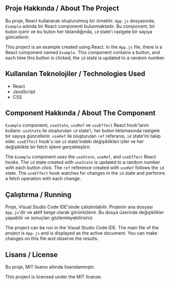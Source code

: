 ## Proje Hakkında / About The Project

Bu proje, React kullanarak oluşturulmuş bir örnektir. `App.js` dosyasında, `Example` adında bir React componenti bulunmaktadır. Bu component, bir buton içerir ve bu buton her tıklandığında, `id` state'i rastgele bir sayıya güncellenir.

This project is an example created using React. In the `App.js` file, there is a React component named `Example`. This component contains a button, and each time this button is clicked, the `id` state is updated to a random number.

## Kullanılan Teknolojiler / Technologies Used

- React
- JavaScript
- CSS

## Component Hakkında / About The Component

`Example` componenti, `useState`, `useRef` ve `useEffect` React hook'larını kullanır. `useState` ile oluşturulan `id` state'i, her buton tıklamasında rastgele bir sayıya güncellenir. `useRef` ile oluşturulan `ref` referansı, `id` state'ini takip eder. `useEffect` hook'u ise `id` state'indeki değişiklikleri izler ve her değişiklikte bir fetch işlemi gerçekleştirir.

The `Example` component uses the `useState`, `useRef`, and `useEffect` React hooks. The `id` state created with `useState` is updated to a random number with each button click. The `ref` reference created with `useRef` follows the `id` state. The `useEffect` hook watches for changes in the `id` state and performs a fetch operation with each change.

## Çalıştırma / Running

Proje, Visual Studio Code IDE'sinde çalıştırılabilir. Projenin ana dosyası `App.js`'dir ve aktif belge olarak görüntülenir. Bu dosya üzerinde değişiklikler yapabilir ve sonuçları gözlemleyebilirsiniz.

The project can be run in the Visual Studio Code IDE. The main file of the project is `App.js` and is displayed as the active document. You can make changes on this file and observe the results.

## Lisans / License

Bu proje, MIT lisansı altında lisanslanmıştır.

This project is licensed under the MIT license.
